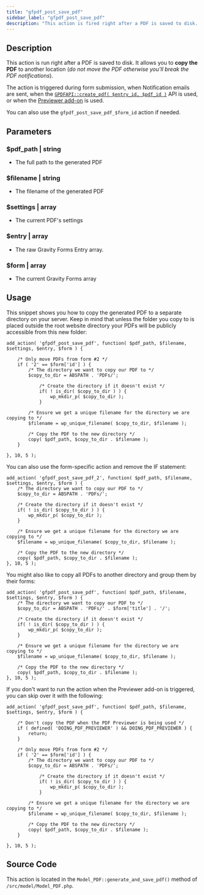 ```yaml
---
title: "gfpdf_post_save_pdf"
sidebar_label: "gfpdf_post_save_pdf"
description: "This action is fired right after a PDF is saved to disk. It allows you to copy the generated PDF to another location."
---
```


## Description

This action is run right after a PDF is saved to disk. It allows you to **copy the PDF** to another location (*do not move the PDF otherwise you'll break the PDF notifications*).

The action is triggered during form submission, when Notification emails are sent, when the [`GPDFAPI::create_pdf( $entry_id, $pdf_id )`](../api/create_pdf.md) API is used, or when the [Previewer add-on](http://gravitypdf.com/shop/previewer-add-on/) is used.

You can also use the `gfpdf_post_save_pdf_$form_id` action if needed.

## Parameters

### $pdf_path | string
*  The full path to the generated PDF

### $filename | string
*  The filename of the generated PDF

### $settings | array
*  The current PDF's settings

### $entry | array
*  The raw Gravity Forms Entry array.

### $form | array
*  The current Gravity Forms array

## Usage

This snippet shows you how to copy the generated PDF to a separate directory on your server. Keep in mind that unless the folder you copy to is placed outside the root website directory your PDFs will be publicly accessible from this new folder:

```
add_action( 'gfpdf_post_save_pdf', function( $pdf_path, $filename, $settings, $entry, $form ) {

	/* Only move PDFs from form #2 */
	if ( '2' == $form['id'] ) {
		/* The directory we want to copy our PDF to */
		$copy_to_dir = ABSPATH . 'PDFs/';

	        /* Create the directory if it doesn't exist */
	        if( ! is_dir( $copy_to_dir ) ) {
	        	wp_mkdir_p( $copy_to_dir );
	        }

		/* Ensure we get a unique filename for the directory we are copying to */
		$filename = wp_unique_filename( $copy_to_dir, $filename );

		/* Copy the PDF to the new directory */
		copy( $pdf_path, $copy_to_dir . $filename );
	}

}, 10, 5 );
```

You can also use the form-specific action and remove the IF statement:

```
add_action( 'gfpdf_post_save_pdf_2', function( $pdf_path, $filename, $settings, $entry, $form ) {
	/* The directory we want to copy our PDF to */
	$copy_to_dir = ABSPATH . 'PDFs/';

	/* Create the directory if it doesn't exist */
	if( ! is_dir( $copy_to_dir ) ) {
		wp_mkdir_p( $copy_to_dir );
	}

	/* Ensure we get a unique filename for the directory we are copying to */
	$filename = wp_unique_filename( $copy_to_dir, $filename );

	/* Copy the PDF to the new directory */
	copy( $pdf_path, $copy_to_dir . $filename );
}, 10, 5 );
```

You might also like to copy all PDFs to another directory and group them by their forms:

```
add_action( 'gfpdf_post_save_pdf', function( $pdf_path, $filename, $settings, $entry, $form ) {
	/* The directory we want to copy our PDF to */
	$copy_to_dir = ABSPATH . 'PDFs/' . $form['title'] . '/';

	/* Create the directory if it doesn't exist */
	if( ! is_dir( $copy_to_dir ) ) {
		wp_mkdir_p( $copy_to_dir );
	}

	/* Ensure we get a unique filename for the directory we are copying to */
	$filename = wp_unique_filename( $copy_to_dir, $filename );

	/* Copy the PDF to the new directory */
	copy( $pdf_path, $copy_to_dir . $filename );
}, 10, 5 );

```

If you don't want to run the action when the Previewer add-on is triggered, you can skip over it with the following:

```
add_action( 'gfpdf_post_save_pdf', function( $pdf_path, $filename, $settings, $entry, $form ) {

    /* Don't copy the PDF when the PDF Previewer is being used */
    if ( defined( 'DOING_PDF_PREVIEWER' ) && DOING_PDF_PREVIEWER ) {
        return;
    }

	/* Only move PDFs from form #2 */
	if ( '2' == $form['id'] ) {
		/* The directory we want to copy our PDF to */
		$copy_to_dir = ABSPATH . 'PDFs/';

	        /* Create the directory if it doesn't exist */
	        if( ! is_dir( $copy_to_dir ) ) {
	        	wp_mkdir_p( $copy_to_dir );
	        }

		/* Ensure we get a unique filename for the directory we are copying to */
		$filename = wp_unique_filename( $copy_to_dir, $filename );

		/* Copy the PDF to the new directory */
		copy( $pdf_path, $copy_to_dir . $filename );
	}

}, 10, 5 );
```

## Source Code

This action is located in the `Model_PDF::generate_and_save_pdf()` method of `/src/model/Model_PDF.php`.
